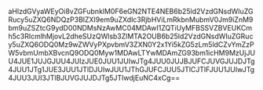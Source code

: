 aHlzdGVyaWEyOi8vZGFubnklM0F6eGN2NTE4NEB6b25ld2VzdGNsdWIuZGRucy5uZXQ6NDQzP3BlZXI9em9uZXdlc3RjbHViLmRkbnMubmV0Jm9iZnM9bm9uZSZtcG9ydD00NDMsNzAwMC04MDAwI1ZQTiUyMFBSSVZBVEUKCmh5c3RlcmlhMjovL2dheSUzQWlsb3ZlMTA2OUB6b25ld2VzdGNsdWIuZGRucy5uZXQ6ODQ0Mz9wZWVyPXpvbmV3ZXN0Y2x1Yi5kZG5zLm5ldCZvYmZzPW5vbmUmbXBvcnQ9ODQ0Myw1MDAwLTYwMDAmZG93bm1icHM9MzUjJUU4JUE1JUJGJUU4JUIzJUE0JUU1JUIwJTg4JUU0JUJBJUFCJUVGJUJDJTg4JUU1JTg1JUE3JUU1JTlDJUIwJUU1JThGJUFCJUU5JTlCJTlFJUU1JUIwJTg4JUU3JUI3JTlBJUVGJUJDJTg5JTIwdjEuNC4xCg==
